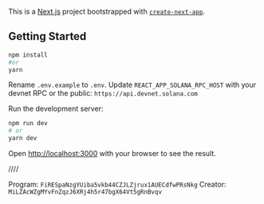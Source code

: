 This is a [Next.js](https://nextjs.org/) project bootstrapped with [`create-next-app`](https://github.com/vercel/next.js/tree/canary/packages/create-next-app).

## Getting Started

```bash
npm install
#or
yarn
```

Rename `.env.example` to `.env`.
Update `REACT_APP_SOLANA_RPC_HOST` with your devnet RPC or the public: `https://api.devnet.solana.com`

Run the development server:

```bash
npm run dev
# or
yarn dev
```

Open [http://localhost:3000](http://localhost:3000) with your browser to see the result.

////

Program: `FiRESpaNzgYUiba5vkb44CZJLZjrux1AUECdfwPRsNkg`
Creator: `MiLZAcWZgMYvFnZqzJ6XRj4h5r47bgX64Vt5gRnBvqv`